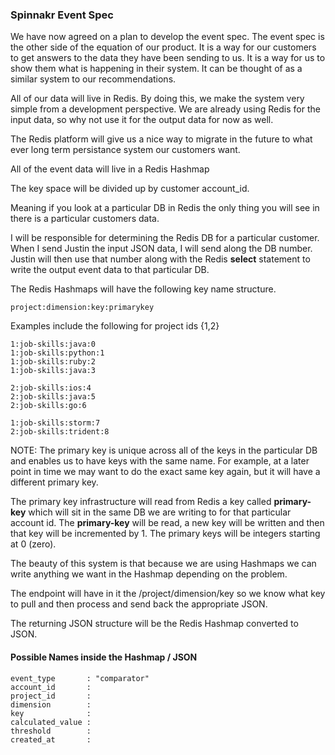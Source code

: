 
### Spinnakr Event Spec

We have now agreed on a plan to develop the event spec.  The event spec
is the other side of the equation of our product.  It is a way for our customers
to get answers to the data they have been sending to us.  It is a way for
us to show them what is happening in their system.  It can be thought of
as a similar system to our recommendations.

All of our data will live in Redis.  By doing this, we make the system very
simple from a development perspective.  We are already using Redis for
the input data, so why not use it for the output data for now as well.

The Redis platform will give us a nice way to migrate in the future to
what ever long term persistance system our customers want.

All of the event data will live in a Redis Hashmap

The key space will be divided up by customer account_id.

Meaning if you look at a particular DB in Redis the only thing you will
see in there is a particular customers data.

I will be responsible for determining the Redis DB for a particular customer.
When I send Justin the input JSON data, I will send along the DB number. Justin
will then use that number along with the Redis **select** statement to write the
output event data to that particular DB.

The Redis Hashmaps will have the following key name structure.

```
project:dimension:key:primarykey
```

Examples include the following for project ids {1,2}

```
1:job-skills:java:0
1:job-skills:python:1
1:job-skills:ruby:2
1:job-skills:java:3

2:job-skills:ios:4
2:job-skills:java:5
2:job-skills:go:6

1:job-skills:storm:7
2:job-skills:trident:8
```

NOTE: The primary key is unique across all of the keys in the particular DB
and enables us to have keys with the same name.  For example, at a later
point in time we may want to do the exact same key again, but it will have
a different primary key.

The primary key infrastructure will read from Redis a key called
**primary-key** which will sit in the same DB we are writing to for that
particular account id.  The **primary-key** will be read, a new key will be
written and then that key will be incremented by 1.  The primary keys
will be integers starting at 0 (zero).

The beauty of this system is that because we are using Hashmaps we can
write anything we want in the Hashmap depending on the problem.

The endpoint will have in it the /project/dimension/key so we know
what key to pull and then process and send back the appropriate JSON.

The returning JSON structure will be the Redis Hashmap converted to JSON.

#### Possible Names inside the Hashmap / JSON

```
event_type       : "comparator"
account_id       :
project_id       :
dimension        :
key              :
calculated_value :
threshold        :
created_at       :
```
